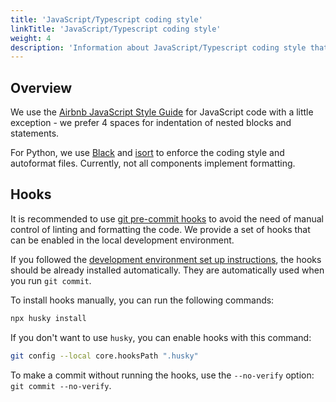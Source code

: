```yaml
---
title: 'JavaScript/Typescript coding style'
linkTitle: 'JavaScript/Typescript coding style'
weight: 4
description: 'Information about JavaScript/Typescript coding style that is used in CVAT development.'
---
```


## Overview

We use the [Airbnb JavaScript Style Guide](https://github.com/airbnb/javascript) for JavaScript
code with a little exception - we prefer 4 spaces for indentation of nested blocks and statements.

For Python, we use [Black](https://github.com/psf/black) and
[isort](https://pycqa.github.io/isort/) to enforce the coding style and autoformat files.
Currently, not all components implement formatting.


## Hooks

It is recommended to use [git pre-commit hooks](https://git-scm.com/book/en/v2/Customizing-Git-Git-Hooks)
to avoid the need of manual control of linting and formatting the code. We provide a set of hooks
that can be enabled in the local development environment.

If you followed the [development environment set up instructions](../development-environment), the
hooks should be already installed automatically. They are automatically used when you run
`git commit`.

To install hooks manually, you can run the following commands:
```bash
npx husky install
```

If you don't want to use `husky`, you can enable hooks with this command:
```bash
git config --local core.hooksPath ".husky"
```

To make a commit without running the hooks, use the `--no-verify` option: `git commit --no-verify`.
